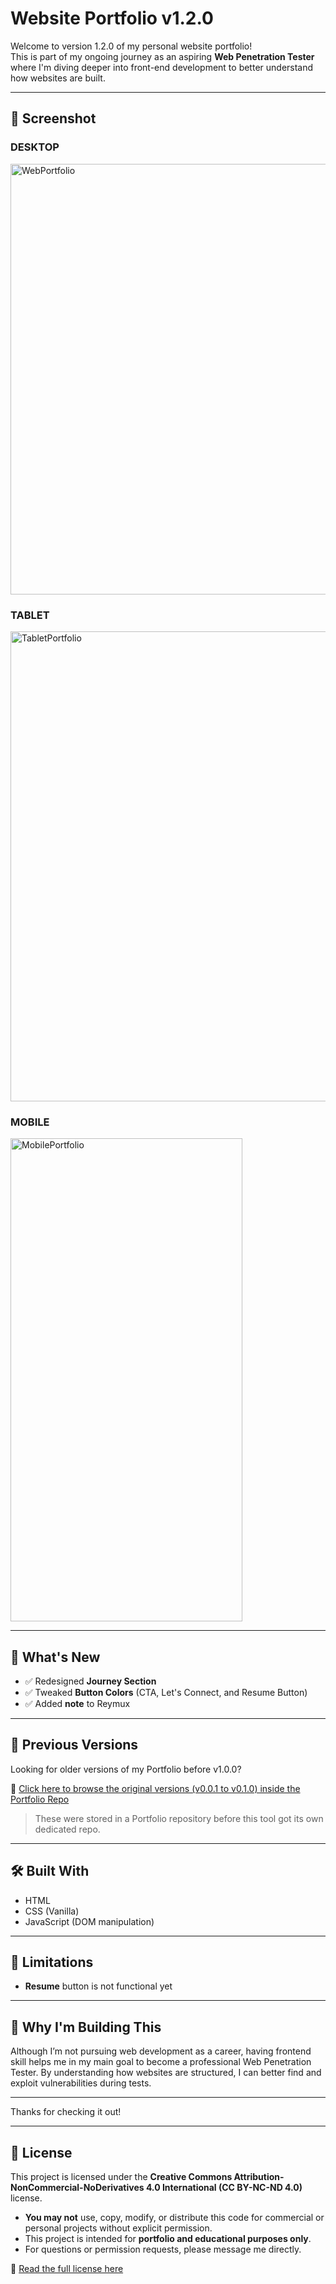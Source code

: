 # Website Portfolio v1.2.0

Welcome to version 1.2.0 of my personal website portfolio!  
This is part of my ongoing journey as an aspiring **Web Penetration Tester** where I'm diving deeper into front-end development to better understand how websites are built.

---

## 📸 Screenshot

### DESKTOP
<img width="1263" height="689" alt="WebPortfolio" src="https://github.com/user-attachments/assets/2b12bfbe-4869-457d-97bf-e7da8086aa6a" />

### TABLET
<img width="570" height="752" alt="TabletPortfolio" src="https://github.com/user-attachments/assets/f0d49ec1-9c9d-4893-bf15-25267fa6d8e0" />

### MOBILE
<img width="371" height="773" alt="MobilePortfolio" src="https://github.com/user-attachments/assets/8658b4c5-212f-437a-b0f0-efc2ea55aff5" />

---

## 📌 What's New

- ✅ Redesigned **Journey Section**
- ✅ Tweaked **Button Colors** (CTA, Let's Connect, and Resume Button)
- ✅ Added **note** to Reymux

---

## 📜 Previous Versions

Looking for older versions of my Portfolio before v1.0.0?

🔗 [Click here to browse the original versions (v0.0.1 to v0.1.0) inside the Portfolio Repo](https://github.com/R3ym0nd0/Front-end_Development/tree/main/Portfolio)

> These were stored in a Portfolio repository before this tool got its own dedicated repo.

---

## 🛠️ Built With

- HTML
- CSS (Vanilla)
- JavaScript (DOM manipulation)
  
---

## 🚧 Limitations

- **Resume** button is not functional yet

---

## 🙌 Why I'm Building This

Although I’m not pursuing web development as a career, having frontend skill helps me in my main goal to become a professional Web Penetration Tester. By understanding how websites are structured, I can better find and exploit vulnerabilities during tests.

---

Thanks for checking it out!

---

## 📄 License

This project is licensed under the **Creative Commons Attribution-NonCommercial-NoDerivatives 4.0 International (CC BY-NC-ND 4.0)** license.

- **You may not** use, copy, modify, or distribute this code for commercial or personal projects without explicit permission.
- This project is intended for **portfolio and educational purposes only**.
- For questions or permission requests, please message me directly.

🔗 [Read the full license here](https://creativecommons.org/licenses/by-nc-nd/4.0/)
